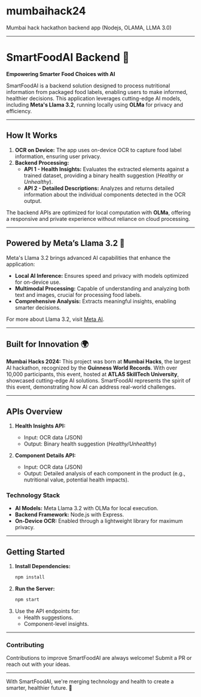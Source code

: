 # mumbaihack24
Mumbai hack hackathon backend app (Nodejs, OLAMA, LLMA 3.0)

---

# SmartFoodAI Backend 🌿  
**Empowering Smarter Food Choices with AI**  

SmartFoodAI is a backend solution designed to process nutritional information from packaged food labels, enabling users to make informed, healthier decisions. This application leverages cutting-edge AI models, including **Meta's Llama 3.2**, running locally using **OLMa** for privacy and efficiency.  

---

## How It Works  
1. **OCR on Device:** The app uses on-device OCR to capture food label information, ensuring user privacy.  
2. **Backend Processing:**  
   - **API 1 - Health Insights:** Evaluates the extracted elements against a trained dataset, providing a binary health suggestion (*Healthy* or *Unhealthy*).  
   - **API 2 - Detailed Descriptions:** Analyzes and returns detailed information about the individual components detected in the OCR output.  

The backend APIs are optimized for local computation with **OLMa**, offering a responsive and private experience without reliance on cloud processing.  

---

## Powered by Meta’s Llama 3.2 🤖  
Meta's Llama 3.2 brings advanced AI capabilities that enhance the application:  
- **Local AI Inference:** Ensures speed and privacy with models optimized for on-device use.  
- **Multimodal Processing:** Capable of understanding and analyzing both text and images, crucial for processing food labels.  
- **Comprehensive Analysis:** Extracts meaningful insights, enabling smarter decisions.  

For more about Llama 3.2, visit [Meta AI](https://ai.meta.com).  

---

## Built for Innovation 🌍  
**Mumbai Hacks 2024:** This project was born at **Mumbai Hacks**, the largest AI hackathon, recognized by the **Guinness World Records**. With over 10,000 participants, this event, hosted at **ATLAS SkillTech University**, showcased cutting-edge AI solutions. SmartFoodAI represents the spirit of this event, demonstrating how AI can address real-world challenges.  

---

## APIs Overview  
1. **Health Insights API:**  
   - Input: OCR data (JSON)  
   - Output: Binary health suggestion (*Healthy/Unhealthy*)  

2. **Component Details API:**  
   - Input: OCR data (JSON)  
   - Output: Detailed analysis of each component in the product (e.g., nutritional value, potential health impacts).  

### Technology Stack  
- **AI Models:** Meta Llama 3.2 with OLMa for local execution.  
- **Backend Framework:** Node.js with Express.  
- **On-Device OCR:** Enabled through a lightweight library for maximum privacy.  

---

## Getting Started  
1. **Install Dependencies:**  
   ```bash  
   npm install  
   ```  
2. **Run the Server:**  
   ```bash  
   npm start  
   ```  
3. Use the API endpoints for:  
   - Health suggestions.  
   - Component-level insights.  

---

### Contributing  
Contributions to improve SmartFoodAI are always welcome! Submit a PR or reach out with your ideas.  

---  
With SmartFoodAI, we're merging technology and health to create a smarter, healthier future. 🌟  
